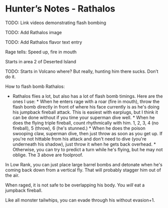 # Hunter’s Notes - Rathalos

TODO: Link videos demonstrating flash bombing

TODO: Add Rathalos image

TODO: Add Rathalos flavor text entry

Rage tells: Speed up, fire in mouth

Starts in area 2 of Deserted Island

TODO: Starts in Volcano where? But really, hunting him there sucks. Don’t do it.

How to flash bomb Rathalos:



* Rathalos flies a lot, but also has a lot of flash bomb timings. Here are the ones I use:
            * When he enters rage with a roar (fire in mouth), throw the flash bomb directly in front of where his face currently is as he's doing his jumpback fireball attack. This is easiest with earplugs, but I think it can be done without if you time your superman dive well.
            * When he does the flying triple fireball, count rhythmically with him. 1, 2, 3, 4 (no fireball), 5 (throw), 6 (he's stunned.)
            * When he does the poison swooping claw, superman dive, then just throw as soon as you get up. If you're not hittable from his attack and don't need to dive (you're underneath his shadow), just throw it when he gets back overhead.
            * Otherwise, you can try to predict a turn while he's flying, but he may not oblige. The 3 above are foolproof.

In Low Rank, you can just place large barrel bombs and detonate when he's coming back down from a vertical fly. That will probably stagger him out of the air.

When raged, it is not safe to be overlapping his body. You _will_ eat a jumpback fireball.

Like all monster tailwhips, you can evade through his without evasion+1.

